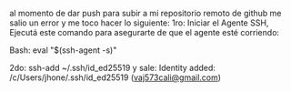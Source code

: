 al momento de dar push para subir a mi repositorio remoto de github me salio un error y me toco hacer lo siguiente:
1ro: 
Iniciar el Agente SSH, Ejecutá este comando para asegurarte de que el agente esté corriendo:

Bash: 
eval "$(ssh-agent -s)"

2do: 
 ssh-add ~/.ssh/id_ed25519 
y sale: 
Identity added: /c/Users/jhone/.ssh/id_ed25519 (vaj573cali@gmail.com)